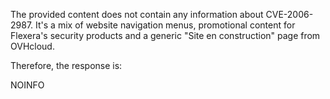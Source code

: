 The provided content does not contain any information about CVE-2006-2987. It's a mix of website navigation menus, promotional content for Flexera's security products and a generic "Site en construction" page from OVHcloud.

Therefore, the response is:

NOINFO